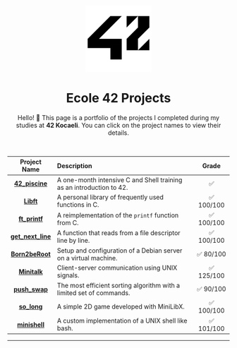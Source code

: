 <div align="center">

<img src="/42_Logo.png" alt="42 Logo" width="150"/>

# Ecole 42 Projects

Hello! 👋 This page is a portfolio of the projects I completed during my studies at **42 Kocaeli**. You can click on the project names to view their details.

</div>

<br>

<div align="center">

| Project Name | Description | Grade |
| :---: | :--- | :---: |
| **[42_piscine](https://github.com/serhatozbek/42_piscine)** | A one-month intensive C and Shell training as an introduction to 42. | ✅ |
| **[Libft](https://github.com/serhatozbek/42_libft)** | A personal library of frequently used functions in C. | ✅ 100/100 |
| **[ft_printf](https://github.com/serhatozbek/42_printf)** | A reimplementation of the `printf` function from C. | ✅ 100/100 |
| **[get_next_line](https://github.com/serhatozbek/42_get_next_line)** | A function that reads from a file descriptor line by line. | ✅ 100/100 |
| **[Born2beRoot](https://github.com/serhatozbek/42_Born2beRoot)** | Setup and configuration of a Debian server on a virtual machine. | ✅ 80/100 |
| **[Minitalk](https://github.com/serhatozbek/42_minitalk)** | Client-server communication using UNIX signals. | ✅ 125/100 |
| **[push_swap](https://github.com/serhatozbek/42_push_swap)** | The most efficient sorting algorithm with a limited set of commands. | ✅ 90/100 |
| **[so_long](https://github.com/serhatozbek/42_so_long)** | A simple 2D game developed with MiniLibX. | ✅ 100/100 |
| **[minishell](https://github.com/serhatozbek/42_minishell)** | A custom implementation of a UNIX shell like bash. | ✅ 101/100 |

</div>

---
